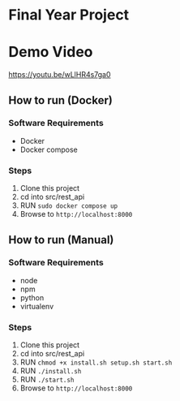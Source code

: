 # Final Year Project

# Demo Video
https://youtu.be/wLlHR4s7ga0

## How to run (Docker)
### Software Requirements
- Docker
- Docker compose

### Steps
1. Clone this project
2. cd into src/rest_api
3. RUN `sudo docker compose up`
4. Browse to `http://localhost:8000`

## How to run (Manual)
### Software Requirements
- node
- npm
- python
- virtualenv

### Steps
1. Clone this project
2. cd into src/rest_api
3. RUN `chmod +x install.sh setup.sh start.sh `
4. RUN `./install.sh`
5. RUN `./start.sh`
6. Browse to `http://localhost:8000`

